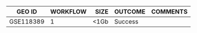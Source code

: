 |  GEO ID   | WORKFLOW | SIZE  | OUTCOME | COMMENTS | 
|-----------|----------|------:|---------|----------|
| GSE118389 |     1    |  <1Gb | Success |          |
